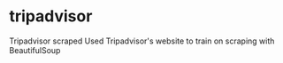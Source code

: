 # tripadvisor
Tripadvisor scraped 
Used Tripadvisor's website to train on scraping with BeautifulSoup 

